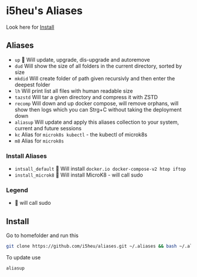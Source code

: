 # i5heu's Aliases

Look here for [Install](#Install)



## Aliases
- `up` 👑 Will update, upgrade, dis-upgrade and autoremove
- `dud` Will show the size of all folders in the current directory, sorted by size
- `mkdid` Will create folder of path given recursivly and then enter the deepest folder
- `lh` Will print list all files with human readable size
- `tazstd` Will tar a given directory and compress it with ZSTD
- `recomp` Will down and up docker compose, will remove orphans, will show then logs which you can Strg+C without taking the deployment down
- `aliasup` Will update and apply this aliases collection to your system, current and future sessions
- `kc` Alias for `microk8s kubectl` - the kubectl of microk8s
- `m8` Alias for `microk8s`

### Install Aliases
- `intsall_default` 👑 Will install `docker.io docker-compose-v2 htop iftop`
- `install_microk8` 👑 Will install MicroK8 - will call sudo

### Legend
- 👑 will call sudo

## Install
Go to homefolder and run this
```bash
git clone https://github.com/i5heu/aliases.git ~/.aliases && bash ~/.aliases/setup.sh && source ~/.aliases/aliases
```

To update use
```base
aliasup
```
